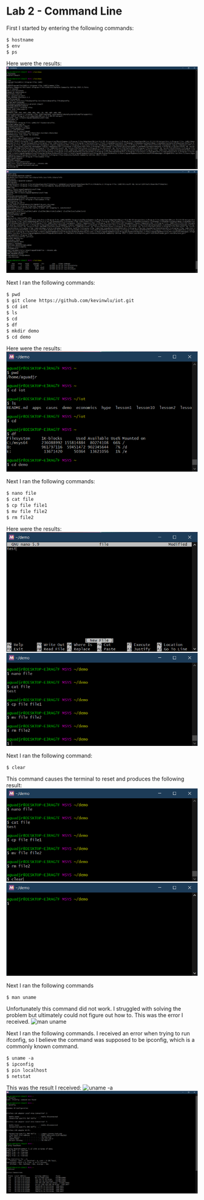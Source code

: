 # Lab 2 - Command Line

First I started by entering the following commands:
```
$ hostname
$ env
$ ps
```
Here were the results:
![hostname - env](https://github.com/aguadagn/2023S-EE-322-A/blob/main/Lab_02/hostname%20-%20env.png)
![env - ps](https://github.com/aguadagn/2023S-EE-322-A/blob/main/Lab_02/env%20-%20ps.png)

Next I ran the following commands:
```
$ pwd
$ git clone https://github.com/kevinwlu/iot.git
$ cd iot
$ ls 
$ cd
$ df
$ mkdir demo
$ cd demo
```
Here were the results:
![pwd - cd demo](https://github.com/aguadagn/2023S-EE-322-A/blob/main/Lab_02/pwd%20-%20cd%20demo.png)

Next I ran the following commands:
```
$ nano file
$ cat file
$ cp file file1
$ mv file file2
$ rm file2
```
Here were the results:
![nano file](https://github.com/aguadagn/2023S-EE-322-A/blob/main/Lab_02/nano%20file.png)
![nano file - rm file2](https://github.com/aguadagn/2023S-EE-322-A/blob/main/Lab_02/nano%20file%20-%20rm%20file2.png)

Next I ran the following command:
```
$ clear
```
This command causes the terminal to reset and produces the following result:
![clear](https://github.com/aguadagn/2023S-EE-322-A/blob/main/Lab_02/clear.png)
![after clear](https://github.com/aguadagn/2023S-EE-322-A/blob/main/Lab_02/after%20clear.png)

Next I ran the following commands
```
$ man uname
```
Unfortunately this command did not work. I struggled with solving the problem but ultimately could not figure out how to. This was the error I received.
![man uname]()

Next I ran the following commands. I received an error when trying to run ifconfig, so I believe the command was supposed to be ipconfig, which is a commonly known command.
```
$ uname -a
$ ipconfig
$ pin localhost
$ netstat
```
This was the result I received:
![uname -a]()
![ifconfig - netstat](https://github.com/aguadagn/2023S-EE-322-A/blob/main/Lab_02/ifconfig%20-%20netstat.png)
